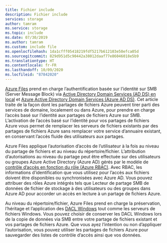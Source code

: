 ```yaml
---
title: Fichier include
description: Fichier include
services: storage
author: tamram
ms.service: storage
ms.topic: include
ms.date: 07/30/2019
ms.author: tamram
ms.custom: include file
ms.openlocfilehash: 1da1cfff05418219fdf5217b612103e50efca05d
ms.sourcegitcommit: 829d951d5c90442a38012daaf77e86046018e5b9
ms.translationtype: HT
ms.contentlocale: fr-FR
ms.lasthandoff: 10/09/2020
ms.locfileid: "87842020"
---
```

[Azure Files](../articles/storage/files/storage-files-introduction.md) prend en charge l’authentification basée sur l’identité sur SMB (Server Message Block) via [Active Directory Domain Services (AD DS) en local](https://docs.microsoft.com/windows-server/identity/ad-ds/get-started/virtual-dc/active-directory-domain-services-overview) et [Azure Active Directory Domain Services (Azure AD DS)](../articles/active-directory-domain-services/overview.md). Cet article traite de la façon dont les partages de fichiers Azure peuvent tirer parti des services de domaine, localement ou dans Azure, pour prendre en charge l’accès basé sur l’identité aux partages de fichiers Azure sur SMB. L’activation de l’accès basé sur l’identité pour vos partages de fichiers Azure vous permet de remplacer les serveurs de fichiers existants par des partages de fichiers Azure sans remplacer votre service d’annuaire existant, en conservant l’accès fluide des utilisateurs aux partages. 

Azure Files applique l’autorisation d’accès de l’utilisateur à la fois au niveau du partage de fichiers et au niveau du répertoire/fichier. L’attribution d’autorisations au niveau du partage peut être effectuée sur des utilisateurs ou groupes Azure Active Directory (Azure AD) gérés par le modèle de [contrôle d’accès en fonction du rôle (Azure RBAC)](../articles/role-based-access-control/overview.md). Avec RBAC, les informations d’identification que vous utilisez pour l’accès aux fichiers doivent être disponibles ou synchronisées avec Azure AD. Vous pouvez attribuer des rôles Azure intégrés tels que Lecteur de partage SMB de données de fichier de stockage à des utilisateurs ou des groupes dans Azure AD pour accorder un accès en lecture à un partage de fichiers Azure.

Au niveau du répertoire/fichier, Azure Files prend en charge la préservation, l’héritage et l’application des [DACL Windows](https://docs.microsoft.com/windows/win32/secauthz/access-control-lists) tout comme les serveurs de fichiers Windows. Vous pouvez choisir de conserver les DACL Windows lors de la copie de données via SMB entre votre partage de fichiers existant et vos partages de fichiers Azure. Que vous ayez l’intention ou non d’appliquer l’autorisation, vous pouvez utiliser les partages de fichiers Azure pour sauvegarder des listes de contrôle d’accès ainsi que vos données. 
